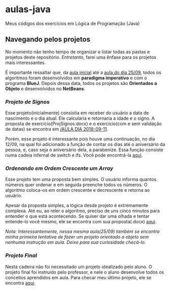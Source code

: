 # aulas-java
Meus códigos dos exercícios em Lógica de Programação (Java)

## Navegando pelos projetos
No momento não tenho tempo de organizar e listar todas as pastas e projetos deste repositório. *Entretanto*, farei uma ênfase para os projetos mais interessantes.

É importante ressaltar que, da [aula inicial](AULA%20DIA%202018-08-29) até a [aula do dia 25/09](AULA%20DIA%202018-09-25), todos os algoritmos foram desenvolvidos em **paradigma imperativo** e com o programa **BlueJ**. Depois dessa data, todos os projetos são **Orientados a Objeto** e desenvolvidos no **NetBeans**.

### *Projeto de Signos*
Esse projeto(inicialmente) consistia em receber do usuário a data de nascimento e o dia atual. Ele calcularia e retornaria a idade e o signo. 
A proposta de exercício(ProjSignos.docx) e o exercício(com e sem validação de datas) se encontra em [/AULA DIA 2018-09-11](AULA%20DIA%202018-09-11).

Porém, esse projeto é interessante pois houve uma continuação, no dia 12/09, na qual foi adicionado a função de contar os dias até o aniversário da pessoa, e, caso seja o aniversário dela, a parabenize. Essa função consiste numa cadeia infernal de switch e ifs. Você pode encontrá-la [aqui](AULA%20DIA%202018-09-12/ProjSignos).

### *Ordenando em Ordem Crescente um Array*
Esse projeto tem uma proposta bem simples. O usuário informa quantos números quer ordenar e em seguida preenche todos os números. O algoritmo coloca-os em ordem crescente e decrescente e retorna ao usuário.

Apesar da proposta simples, a lógica desde projeto é extremamente complexa. Até eu, ao reler o algoritmo, preciso de uns cinco minutos para entender o que está acontecendo. Se quiser dar uma olhada e tentar entende-lo você mesmo, ele se encontra com sua proposta(.docx) [aqui](AULA%20DIA%202018-09-25).

*Nota: Interessantemente, nessa mesma aula(25/09) também se encontra minha primeira tentativa de fazer um projeto orientado a objeto sem nenhuma instrução em aula. Deixo para sua curiosidade checá-lo.*

### *Projeto Final*
Nesta cadeira não foi necessitado um projeto idealizado pelo aluno. O projeto final foi instruído pelo professor, e nele o aluno desenvolve todos os conceitos aprendidos em aula. Para checar meu último projeto, ele se encontra [aqui](AULA%20DIA%202018-10-22).

